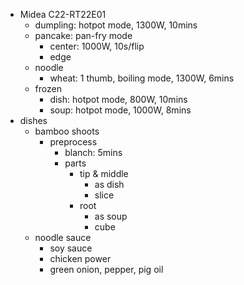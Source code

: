 - Midea C22-RT22E01
    - dumpling: hotpot mode, 1300W, 10mins
    - pancake: pan-fry mode
        - center: 1000W, 10s/flip
        - edge
    - noodle
        - wheat: 1 thumb, boiling mode, 1300W, 6mins 
    - frozen 
        - dish: hotpot mode, 800W, 10mins
        - soup: hotpot mode, 1000W, 8mins
- dishes
    - bamboo shoots
        - preprocess
            - blanch: 5mins
            - parts
                - tip & middle
                    - as dish
                    - slice
                - root
                    - as soup
                    - cube
    - noodle sauce
        - soy sauce
        - chicken power
        - green onion, pepper, pig oil

